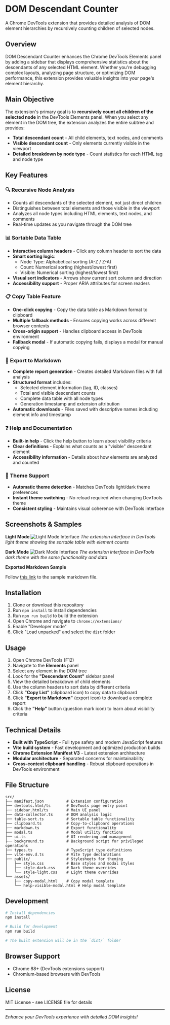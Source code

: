 # DOM Descendant Counter

A Chrome DevTools extension that provides detailed analysis of DOM element hierarchies by recursively counting children of selected nodes.

## Overview

DOM Descendant Counter enhances the Chrome DevTools Elements panel by adding a sidebar that displays comprehensive statistics about the descendants of any selected HTML element. Whether you're debugging complex layouts, analyzing page structure, or optimizing DOM performance, this extension provides valuable insights into your page's element hierarchy.

## Main Objective

The extension's primary goal is to **recursively count all children of the selected node** in the DevTools Elements panel. When you select any element in the DOM tree, the extension analyzes the entire subtree and provides:

- **Total descendant count** - All child elements, text nodes, and comments
- **Visible descendant count** - Only elements currently visible in the viewport  
- **Detailed breakdown by node type** - Count statistics for each HTML tag and node type

## Key Features

### 🔍 **Recursive Node Analysis**
- Counts all descendants of the selected element, not just direct children
- Distinguishes between total elements and those visible in the viewport
- Analyzes all node types including HTML elements, text nodes, and comments
- Real-time updates as you navigate through the DOM tree

### 📊 **Sortable Data Table**
- **Interactive column headers** - Click any column header to sort the data
- **Smart sorting logic**:
  - Node Type: Alphabetical sorting (A-Z / Z-A)
  - Count: Numerical sorting (highest/lowest first)
  - Visible: Numerical sorting (highest/lowest first)
- **Visual sort indicators** - Arrows show current sort column and direction
- **Accessibility support** - Proper ARIA attributes for screen readers

### 📋 **Copy Table Feature**
- **One-click copying** - Copy the data table as Markdown format to clipboard
- **Multiple fallback methods** - Ensures copying works across different browser contexts
- **Cross-origin support** - Handles clipboard access in DevTools environment
- **Fallback modal** - If automatic copying fails, displays a modal for manual copying

### 📁 **Export to Markdown**
- **Complete report generation** - Creates detailed Markdown files with full analysis
- **Structured format** includes:
  - Selected element information (tag, ID, classes)
  - Total and visible descendant counts
  - Complete data table with all node types
  - Generation timestamp and extension attribution
- **Automatic downloads** - Files saved with descriptive names including element info and timestamp

### ❓ **Help and Documentation**
- **Built-in help** - Click the help button to learn about visibility criteria
- **Clear definitions** - Explains what counts as a "visible" descendant element
- **Accessibility information** - Details about how elements are analyzed and counted

### 🎨 **Theme Support**
- **Automatic theme detection** - Matches DevTools light/dark theme preferences
- **Instant theme switching** - No reload required when changing DevTools theme
- **Consistent styling** - Maintains visual coherence with DevTools interface

## Screenshots & Samples

**Light Mode**
![Light Mode Interface](docs/light-mode-screenshot.png)
*The extension interface in DevTools light theme showing the sortable table with element counts*

**Dark Mode**
![Dark Mode Interface](docs/dark-mode-screenshot.png)
*The extension interface in DevTools dark theme with the same functionality and data*

**Exported Markdown Sample**

Follow [this link](docs/export-sample.md) to the sample markdown file.

## Installation

1. Clone or download this repository
2. Run `npm install` to install dependencies
3. Run `npm run build` to build the extension
4. Open Chrome and navigate to `chrome://extensions/`
5. Enable "Developer mode" 
6. Click "Load unpacked" and select the `dist` folder

## Usage

1. Open Chrome DevTools (F12)
2. Navigate to the **Elements** panel
3. Select any element in the DOM tree
4. Look for the **"Descendant Count"** sidebar panel
5. View the detailed breakdown of child elements
6. Use the column headers to sort data by different criteria
7. Click **"Copy List"** (clipboard icon) to copy data to clipboard
8. Click **"Export to Markdown"** (export icon) to download a complete report
9. Click the **"Help"** button (question mark icon) to learn about visibility criteria

## Technical Details

- **Built with TypeScript** - Full type safety and modern JavaScript features
- **Vite build system** - Fast development and optimized production builds
- **Chrome Extension Manifest V3** - Latest extension architecture
- **Modular architecture** - Separated concerns for maintainability
- **Cross-context clipboard handling** - Robust clipboard operations in DevTools environment

## File Structure

```
src/
├── manifest.json          # Extension configuration
├── devtools.html/ts       # DevTools page entry point  
├── sidebar.html/ts        # Main UI panel
├── data-collector.ts      # DOM analysis logic
├── table-sort.ts          # Sortable table functionality
├── clipboard.ts           # Copy-to-clipboard operations
├── markdown.ts            # Export functionality
├── modal.ts               # Modal utility functions
├── ui.ts                  # UI rendering and management
├── background.ts          # Background script for privileged operations
├── types.ts               # TypeScript type definitions
├── vite-env.d.ts          # Vite type declarations
├── public/                # Stylesheets for theming
│   ├── style.css          # Base styles and modal styles
│   ├── style-dark.css     # Dark theme overrides
│   └── style-light.css    # Light theme overrides
└── assets/
    ├── copy-modal.html    # Copy modal template
    └── help-visible-modal.html # Help modal template
```

## Development

```bash
# Install dependencies
npm install

# Build for development
npm run build

# The built extension will be in the `dist/` folder
```

## Browser Support

- Chrome 88+ (DevTools extensions support)
- Chromium-based browsers with DevTools

## License

MIT License - see LICENSE file for details

---

*Enhance your DevTools experience with detailed DOM insights!*
